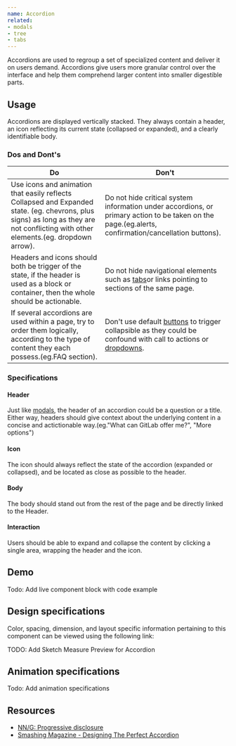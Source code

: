 ```yaml
---
name: Accordion
related:
- modals
- tree
- tabs
---
```


Accordions are used to regroup a set of specialized content and deliver it on users demand. Accordions give users more granular control over the interface and help them comprehend larger content into smaller digestible parts.

## Usage

Accordions are displayed vertically stacked. They always contain a header, an icon reflecting its current state (collapsed or expanded), and a clearly identifiable body.

### Dos and Dont's

| Do | Don't |
| ------ | ------ |
| Use icons and animation that easily reflects Collapsed and Expanded state. (eg. chevrons, plus signs) as long as they are not conflicting with other elements.(eg. dropdown arrow). | Do not hide critical system information under accordions, or primary action to be taken on the page.(eg.alerts, confirmation/cancellation buttons). |
| Headers and icons should both be trigger of the state, if the header is used as a block or container, then the whole should be actionable. | Do not hide navigational elements such as [tabs](https://design.gitlab.com/components/tabs)or links pointing to sections of the same page. | 
| If several accordions are used within a page, try to order them logically, according to the type of content they each possess.(eg.FAQ section). | Don't use default [buttons](https://design.gitlab.com/components/buttons) to trigger collapsible as they could be confound with call to actions or [dropdowns](https://design.gitlab.com/components/dropdowns). | 

### Specifications

#### Header

Just like [modals](https://design.gitlab.com/components/modals/), the header of an accordion could be a question or a title. Either way, headers should give context about the underlying content in a concise and actictionable way.(eg."What can GitLab offer me?", "More options")

#### Icon

The icon should always reflect the state of the accordion (expanded or collapsed), and be located as close as possible to the header.

#### Body

The body should stand out from the rest of the page and be directly linked to the Header.

#### Interaction

Users should be able to expand and collapse the content by clicking a single area, wrapping the header and the icon.

## Demo

Todo: Add live component block with code example

## Design specifications

Color, spacing, dimension, and layout specific information pertaining to this component can be viewed using the following link:

TODO: Add Sketch Measure Preview for Accordion




## Animation specifications

Todo: Add animation specifications

## Resources

* [NN/G: Progressive disclosure](https://www.nngroup.com/articles/progressive-disclosure/)
* [Smashing Magazine - Designing The Perfect Accordion](https://www.smashingmagazine.com/2017/06/designing-perfect-accordion-checklist/#top)
